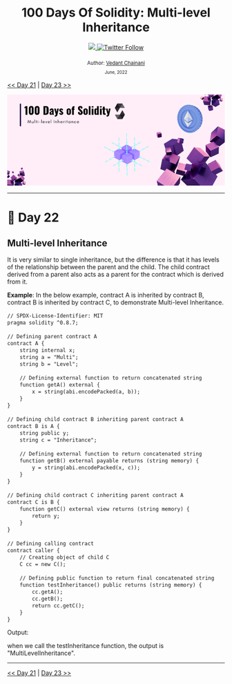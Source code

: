 <div align="center">
  <h1> 100 Days Of Solidity: Multi-level Inheritance</h1>
  <a class="header-badge" target="_blank" href="https://dev.to/envoy_">
  <img src="https://img.shields.io/badge/dev.to-0A0A0A?style=for-the-badge&logo=devdotto&logoColor=white">
  </a>
  <a class="header-badge" target="_blank" href="https://twitter.com/Envoy_1084">
  <img alt="Twitter Follow" src="https://img.shields.io/twitter/follow/Envoy_1084?style=social">
  </a>

<sub>Author:
<a href="https://dev.to/envoy_" target="_blank">Vedant Chainani</a><br>
<small> June, 2022</small>
</sub>
</div>

[<< Day 21](../Day%20021%20-%20Single%20Inheritance/readme.md) | [Day 23 >>](../Day%20023%20-%20Hierarchical%20Inheritance/readme.md)

![Cover](./cover.png)

---

# 📔 Day 22

##  Multi-level Inheritance

It is very similar to single inheritance, but the difference is that it has levels of the relationship between the parent and the child. The child contract derived from a parent also acts as a parent for the contract which is derived from it.

**Example**: In the below example, contract A is inherited by contract B, contract B is inherited by contract C, to demonstrate Multi-level Inheritance.

```solidity
// SPDX-License-Identifier: MIT
pragma solidity ^0.8.7;

// Defining parent contract A
contract A {
    string internal x;
    string a = "Multi";
    string b = "Level";

    // Defining external function to return concatenated string
    function getA() external {
        x = string(abi.encodePacked(a, b));
    }
}

// Defining child contract B inheriting parent contract A
contract B is A {
    string public y;
    string c = "Inheritance";

    // Defining external function to return concatenated string
    function getB() external payable returns (string memory) {
        y = string(abi.encodePacked(x, c));
    }
}

// Defining child contract C inheriting parent contract A
contract C is B {
    function getC() external view returns (string memory) {
        return y;
    }
}

// Defining calling contract
contract caller {
    // Creating object of child C
    C cc = new C();

    // Defining public function to return final concatenated string
    function testInheritance() public returns (string memory) {
        cc.getA();
        cc.getB();
        return cc.getC();
    }
}
```

Output:

when we call the testInheritance function, the output is "MultiLevelInheritance".

---

[<< Day 21](../Day%20021%20-%20Single%20Inheritance/readme.md) | [Day 23 >>](../Day%20023%20-%20Hierarchical%20Inheritance/readme.md)